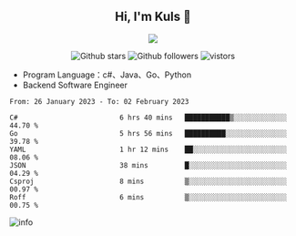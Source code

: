 <h2 align="center"> Hi, I'm Kuls 👋 </h2>
<p align="center">
    <p align="center">
        <img src=" https://avatars.githubusercontent.com/u/42165104?s=460&u=5c7fbf0bce7d4b38a15a44676e6f64b529e47598&v=4"/>
    </p>
    <p align="center">
      <img src="https://img.shields.io/github/stars/hellokuls?style=social" alt="Github stars" />
      <img src="https://img.shields.io/github/followers/hellokuls?style=social" alt="Github followers" />
      <img src="https://visitor-badge.glitch.me/badge?page_id=hellokuls.readme" alt="vistors" />
    </p>
</p>

- Program Language：c#、Java、Go、Python
- Backend Software Engineer

<!--START_SECTION:waka-->

```text
From: 26 January 2023 - To: 02 February 2023

C#                         6 hrs 40 mins   ███████████▒░░░░░░░░░░░░░   44.70 %
Go                         5 hrs 56 mins   ██████████░░░░░░░░░░░░░░░   39.78 %
YAML                       1 hr 12 mins    ██░░░░░░░░░░░░░░░░░░░░░░░   08.06 %
JSON                       38 mins         █░░░░░░░░░░░░░░░░░░░░░░░░   04.29 %
Csproj                     8 mins          ▒░░░░░░░░░░░░░░░░░░░░░░░░   00.97 %
Roff                       6 mins          ▒░░░░░░░░░░░░░░░░░░░░░░░░   00.75 %
```

<!--END_SECTION:waka-->

![info](https://github-readme-stats.vercel.app/api?username=hellokuls&show_icons=true&count_private=true&hide=prs&theme=default_repocard)


